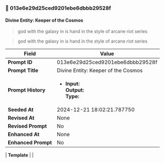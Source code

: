 

### 📜 013e6e29d25ced9201ebe6dbbb29528f

#### Divine Entity: Keeper of the Cosmos

> god with the galaxy in is hand in the style of arcane riot series

> god with the galaxy in is hand in the style of arcane riot series

| Field          | Value                                                                                                                                                                      |
|----------------|----------------------------------------------------------------------------------------------------------------------------------------------------------------------------|
| **Prompt ID**  | 013e6e29d25ced9201ebe6dbbb29528f                                                                                                                                                            |
| **Prompt Title**  | Divine Entity: Keeper of the Cosmos                                                                                                                                                            |
| **Prompt History** | <ul><li>**Input:**  <br> **Output:**  <br> **Type:** </li></ul> |
| **Seeded At** | 2024-12-21 18:02:21.787750                                                                                                                                                   |
| **Revised At** | None                                                                                                                                                   |
| **Revised Prompt** | No                                                                                                                                                                      |
| **Enhanced At** | None                                                                                                                                                  |
| **Enhanced Prompt** | No                                                                                                                                                                    |

| **Template**   |                                                                                                                                            |



